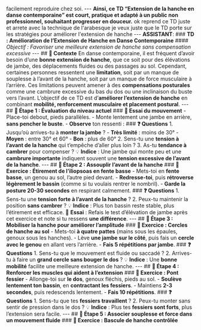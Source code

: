 facilement reproduire chez soi. --- **Ainsi, ce TD “Extension de la hanche en danse contemporaine” est court, pratique et adapté à un public non professionnel, souhaitant progresser en douceur.** ok reprend ce TD juste et arrete avec la technique de l'arabesque je veux juste que le TD porte sur les stratégies pour améliorer l'extension de hanche --- **ASSISTANT**: ### **TD : Amélioration de l’Extension de Hanche en Danse Contemporaine** #### *Objectif : Favoriser une meilleure extension de hanche sans compensation excessive* --- ## **📌 Contexte** En danse contemporaine, il est fréquent d’avoir besoin d’une **bonne extension de hanche**, que ce soit pour des élévations de jambe, des déplacements fluides ou des passages au sol. Cependant, certaines personnes ressentent une **limitation**, soit par un manque de souplesse à l’avant de la hanche, soit par un manque de force musculaire à l’arrière. Ces limitations peuvent amener à des **compensations posturales** comme une cambrure excessive du bas du dos ou une inclinaison du buste vers l’avant. L’objectif de ce TD est d’**améliorer l’extension de hanche** en combinant **mobilité, renforcement musculaire et placement postural**. --- ## **📌 Étape 1 : Évaluation du niveau actuel** ### **🎯 Essai du mouvement** - Place-toi debout, pieds parallèles. - Monte lentement une jambe en arrière, **sans pencher le buste**. - **Observe** ton ressenti : ### **❓ Questions** 1. Jusqu’où arrives-tu à **monter la jambe** ? - **Très limité** : moins de 30° - **Moyen** : entre 30° et 60° - **Bon** : plus de 60° 2. Sens-tu une **tension à l’avant de la hanche** qui t’empêche d’aller plus loin ? 3. As-tu **tendance à cambrer** pour compenser ? 💡 **Indice** : Une jambe qui monte peu et une **cambrure importante** indiquent souvent une **tension excessive de l’avant de la hanche**. --- ## **📌 Étape 2 : Assouplir l’avant de la hanche** ### **🎯 Exercice : Étirement de l’iliopsoas en fente basse** - Mets-toi en **fente basse**, un genou au sol, l’autre pied devant. - **Redresse-toi**, puis **rétroverse légèrement le bassin** (comme si tu voulais rentrer le nombril). - **Garde la posture 20-30 secondes** en respirant calmement. ### **❓ Questions** 1. Sens-tu une **tension forte à l’avant de la hanche** ? 2. Peux-tu maintenir la position **sans cambrer** ? 💡 **Indice** : Plus ton bassin reste stable, plus l’étirement est efficace. 📝 **Essai** : Refais le test d’élévation de jambe après cet exercice et note si tu ressens **une différence**. --- ## **📌 Étape 3 : Mobiliser la hanche pour améliorer l’amplitude** ### **🎯 Exercice : Cercles de hanche au sol** - Mets-toi **à quatre pattes** (mains sous les épaules, genoux sous les hanches). - Lève **une jambe sur le côté**, puis fais un **cercle avec le genou** en allant vers l’arrière. - **Fais 5 répétitions par jambe**. ### **❓ Questions** 1. Sens-tu que le mouvement est fluide ou saccadé ? 2. Arrives-tu à faire un **grand cercle sans bouger le dos** ? 💡 **Indice** : Une **bonne mobilité** facilite une meilleure extension de hanche. --- ## **📌 Étape 4 : Renforcer les muscles qui aident à l’extension** ### **🎯 Exercice : Pont fessier** - Allonge-toi sur **le dos**, genoux fléchis, pieds au sol. - **Soulève lentement ton bassin**, en **contractant les fessiers**. - Maintiens **2-3 secondes**, puis redescends lentement. - **Fais 10 répétitions**. ### **❓ Questions** 1. Sens-tu que tes **fessiers travaillent** ? 2. Peux-tu monter sans sentir de pression dans le dos ? 💡 **Indice** : Plus tes **fessiers sont forts**, plus l’extension sera facile. --- ## **📌 Étape 5 : Associer souplesse et force dans un mouvement fluide** ### **🎯 Exercice : Bascule de hanche contrôlée**